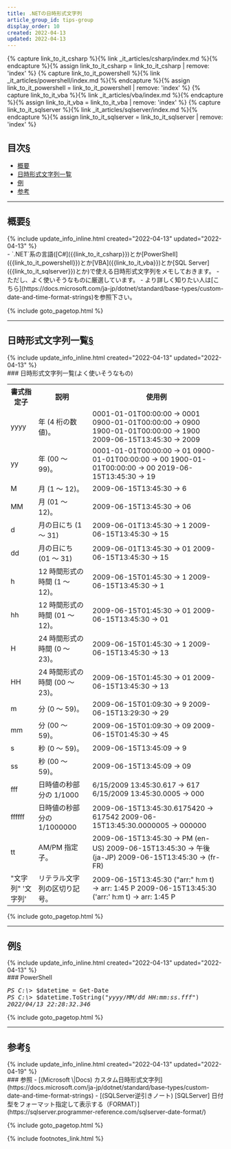 ```yaml
---
title: .NETの日時形式文字列
article_group_id: tips-group
display_order: 10
created: 2022-04-13
updated: 2022-04-13
---
```

{% capture link_to_it_csharp %}{% link _it_articles/csharp/index.md %}{% endcapture %}{% assign link_to_it_csharp = link_to_it_csharp | remove: 'index' %}
{% capture link_to_it_powershell %}{% link _it_articles/powershell/index.md %}{% endcapture %}{% assign link_to_it_powershell = link_to_it_powershell | remove: 'index' %}
{% capture link_to_it_vba %}{% link _it_articles/vba/index.md %}{% endcapture %}{% assign link_to_it_vba = link_to_it_vba | remove: 'index' %}
{% capture link_to_it_sqlserver %}{% link _it_articles/sqlserver/index.md %}{% endcapture %}{% assign link_to_it_sqlserver = link_to_it_sqlserver | remove: 'index' %}


## <a name="index">目次</a><a class="heading-anchor-permalink" href="#目次">§</a>

<ul id="index_ul">
<li><a href="#概要">概要</a></li>
<li><a href="#日時形式文字列一覧">日時形式文字列一覧</a></li>
<li><a href="#例">例</a></li>
<li><a href="#参考">参考</a></li>
</ul>

* * *
## <a name="概要">概要</a><a class="heading-anchor-permalink" href="#概要">§</a>
<div class="chapter-updated">{% include update_info_inline.html created="2022-04-13" updated="2022-04-13" %}</div>
- `.NET`系の言語([C#]({{link_to_it_csharp}})とか[PowerShell]({{link_to_it_powershell}})とか[VBA]({{link_to_it_vba}})とか[SQL Server]({{link_to_it_sqlserver}})とか)で使える日時形式文字列をメモしておきます。
- ただし、よく使いそうなものに厳選しています。
- より詳しく知りたい人は[こちら](https://docs.microsoft.com/ja-jp/dotnet/standard/base-types/custom-date-and-time-format-strings)を参照下さい。

{% include goto_pagetop.html %}

* * *
## <a name="日時形式文字列一覧">日時形式文字列一覧</a><a class="heading-anchor-permalink" href="#日時形式文字列一覧">§</a>
<div class="chapter-updated">{% include update_info_inline.html created="2022-04-13" updated="2022-04-13" %}</div>
### 日時形式文字列一覧(よく使いそうなもの)
<table class="normal">
	<tr>
		<th markdown="span">書式指定子</th>
		<th markdown="span">説明</th>
		<th markdown="span">使用例</th>
	</tr>
	<tr>
		<td markdown="span">yyyy</td>
		<td markdown="span">年 (4 桁の数値)。</td>
		<td markdown="span">0001-01-01T00:00:00 -> 0001  
		                    0900-01-01T00:00:00 -> 0900  
		                    1900-01-01T00:00:00 -> 1900  
		                    2009-06-15T13:45:30 -> 2009</td>
	</tr>
	<tr>
		<td markdown="span">yy</td>
		<td markdown="span">年 (00 ～ 99)。</td>
		<td markdown="span">0001-01-01T00:00:00 -> 01  
		                    0900-01-01T00:00:00 -> 00  
		                    1900-01-01T00:00:00 -> 00  
		                    2019-06-15T13:45:30 -> 19</td>
	</tr>
	<tr>
		<td markdown="span">M</td>
		<td markdown="span">月 (1 ～ 12)。</td>
		<td markdown="span">2009-06-15T13:45:30 -> 6</td>
	</tr>
	<tr>
		<td markdown="span">MM</td>
		<td markdown="span">月 (01 ～ 12)。</td>
		<td markdown="span">2009-06-15T13:45:30 -> 06</td>
	</tr>
	<tr>
		<td markdown="span">d</td>
		<td markdown="span">月の日にち (1 ～ 31)</td>
		<td markdown="span">2009-06-01T13:45:30 -> 1  
			                2009-06-15T13:45:30 -> 15</td>
	</tr>
	<tr>
		<td markdown="span">dd</td>
		<td markdown="span">月の日にち (01 ～ 31)</td>
		<td markdown="span">2009-06-01T13:45:30 -> 01   
		                    2009-06-15T13:45:30 -> 15</td>
	</tr>
	<tr>
		<td markdown="span">h</td>
		<td markdown="span">12 時間形式の時間 (1 ～ 12)。</td>
		<td markdown="span">2009-06-15T01:45:30 -> 1  
		                    2009-06-15T13:45:30 -> 1</td>
	</tr>
	<tr>
		<td markdown="span">hh</td>
		<td markdown="span">12 時間形式の時間 (01 ～ 12)。</td>
		<td markdown="span">2009-06-15T01:45:30 -> 01  
		                    2009-06-15T13:45:30 -> 01</td>
	</tr>
	<tr>
		<td markdown="span">H</td>
		<td markdown="span">24 時間形式の時間 (0 ～ 23)。</td>
		<td markdown="span">2009-06-15T01:45:30 -> 1  
		                    2009-06-15T13:45:30 -> 13</td>
	</tr>
	<tr>
		<td markdown="span">HH</td>
		<td markdown="span">24 時間形式の時間 (00 ～ 23)。</td>
		<td markdown="span">2009-06-15T01:45:30 -> 01  
		                    2009-06-15T13:45:30 -> 13</td>
	</tr>
	<tr>
		<td markdown="span">m</td>
		<td markdown="span">分 (0 ～ 59)。</td>
		<td markdown="span">2009-06-15T01:09:30 -> 9  
		                    2009-06-15T13:29:30 -> 29</td>
	</tr>
	<tr>
		<td markdown="span">mm</td>
		<td markdown="span">分 (00 ～ 59)。</td>
		<td markdown="span">2009-06-15T01:09:30 -> 09  
		                    2009-06-15T01:45:30 -> 45</td>
	</tr>
	<tr>
		<td markdown="span">s</td>
		<td markdown="span">秒 (0 ～ 59)。</td>
		<td markdown="span">2009-06-15T13:45:09 -> 9</td>
	</tr>
	<tr>
		<td markdown="span">ss</td>
		<td markdown="span">秒 (00 ～ 59)。</td>
		<td markdown="span">2009-06-15T13:45:09 -> 09</td>
	</tr>
	<tr>
		<td markdown="span">fff</td>
		<td markdown="span">日時値の秒部分の 1/1000</td>
		<td markdown="span">6/15/2009 13:45:30.617 -> 617  
		                    6/15/2009 13:45:30.0005 -> 000</td>
	</tr>
	<tr>
		<td markdown="span">ffffff</td>
		<td markdown="span">日時値の秒部分の 1/1000000</td>
		<td markdown="span">2009-06-15T13:45:30.6175420 -> 617542  
                            2009-06-15T13:45:30.0000005 -> 000000</td>
	</tr>
	<tr>
		<td markdown="span">tt</td>
		<td markdown="span">AM/PM 指定子。</td>
		<td markdown="span">2009-06-15T13:45:30 -> PM (en-US)  
		                    2009-06-15T13:45:30 -> 午後 (ja-JP)  
		                    2009-06-15T13:45:30 -> (fr-FR)</td>
	</tr>
	<tr>
		<td markdown="span">"文字列"  
		                    '文字列'</td>
		<td markdown="span">リテラル文字列の区切り記号。</td>
		<td markdown="span">2009-06-15T13:45:30 ("arr:" h:m t) -> arr: 1:45 P  
		                    2009-06-15T13:45:30 ('arr:' h:m t) -> arr: 1:45 P</td>
	</tr>
</table>

{% include goto_pagetop.html %}

* * *
## <a name="例">例</a><a class="heading-anchor-permalink" href="#例">§</a>
<div class="chapter-updated">{% include update_info_inline.html created="2022-04-13" updated="2022-04-13" %}</div>
### PowerShell
<div class="code-box-output no-title">
<pre>
<em class="command">PS C:\&gt;</em> $datetime = Get-Date
<em class="command">PS C:\&gt;</em> $datetime.ToString(<em>"yyyy/MM/dd HH:mm:ss.fff"</em>)
<em class="blue">2022/04/13 22:28:32.346</em>
</pre>
</div>

{% include goto_pagetop.html %}

* * *
## <a name="参考">参考</a><a class="heading-anchor-permalink" href="#参考">§</a>
<div class="chapter-updated">{% include update_info_inline.html created="2022-04-13" updated="2022-04-19" %}</div>
### 参照
- [(Microsoft \|Docs) カスタム日時形式文字列](https://docs.microsoft.com/ja-jp/dotnet/standard/base-types/custom-date-and-time-format-strings)
- [(SQLServer逆引きノート) [SQLServer] 日付型をフォーマット指定して表示する（FORMAT）](https://sqlserver.programmer-reference.com/sqlserver-date-format/)

{% include goto_pagetop.html %}

{% include footnotes_link.html %}
